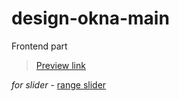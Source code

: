 # design-okna-main
Frontend part


> [Preview link](http://fatuk.github.io/design-okna-main/public/)

*for slider* - [range slider](https://github.com/rzajac/angularjs-slider)
